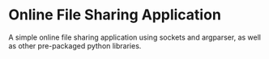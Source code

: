 # Online File Sharing Application
 A simple online file sharing application using sockets and argparser, as well as other pre-packaged python libraries.

